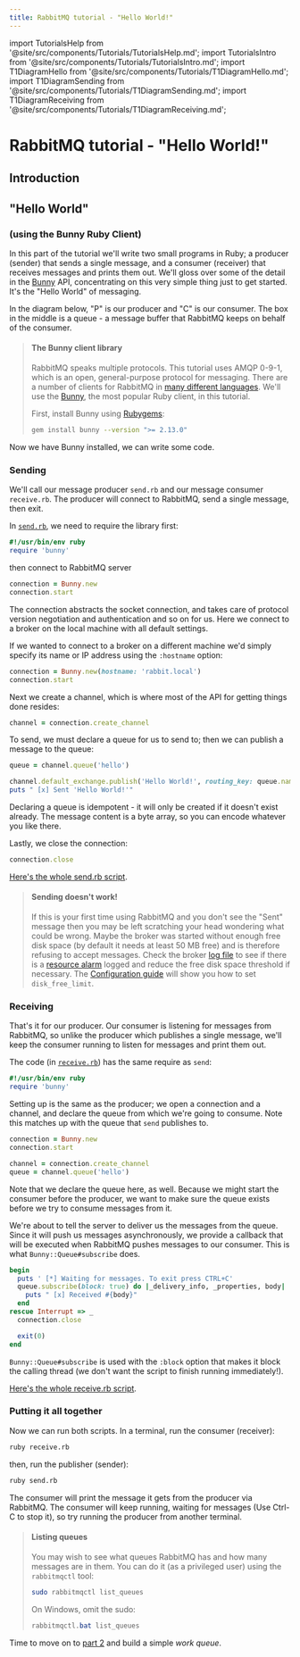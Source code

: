 ```yaml
---
title: RabbitMQ tutorial - "Hello World!"
---
```

<!--
Copyright (c) 2005-2025 Broadcom. All Rights Reserved. The term "Broadcom" refers to Broadcom Inc. and/or its subsidiaries.

All rights reserved. This program and the accompanying materials
are made available under the terms of the under the Apache License,
Version 2.0 (the "License”); you may not use this file except in compliance
with the License. You may obtain a copy of the License at

https://www.apache.org/licenses/LICENSE-2.0

Unless required by applicable law or agreed to in writing, software
distributed under the License is distributed on an "AS IS" BASIS,
WITHOUT WARRANTIES OR CONDITIONS OF ANY KIND, either express or implied.
See the License for the specific language governing permissions and
limitations under the License.
-->

import TutorialsHelp from '@site/src/components/Tutorials/TutorialsHelp.md';
import TutorialsIntro from '@site/src/components/Tutorials/TutorialsIntro.md';
import T1DiagramHello from '@site/src/components/Tutorials/T1DiagramHello.md';
import T1DiagramSending from '@site/src/components/Tutorials/T1DiagramSending.md';
import T1DiagramReceiving from '@site/src/components/Tutorials/T1DiagramReceiving.md';

# RabbitMQ tutorial - "Hello World!"

## Introduction

<TutorialsHelp/>
<TutorialsIntro/>

## "Hello World"
### (using the Bunny Ruby Client)

In this part of the tutorial we'll write two small programs in Ruby; a
producer (sender) that sends a single message, and a consumer (receiver) that receives
messages and prints them out.  We'll gloss over some of the detail in
the [Bunny](http://rubybunny.info) API, concentrating on this very simple thing just to get
started. It's the "Hello World" of messaging.

In the diagram below, "P" is our producer and "C" is our consumer. The
box in the middle is a queue - a message buffer that RabbitMQ keeps
on behalf of the consumer.

<T1DiagramHello/>

> #### The Bunny client library
>
> RabbitMQ speaks multiple protocols. This tutorial uses AMQP 0-9-1, which is an open,
> general-purpose protocol for messaging. There are a number of clients
> for RabbitMQ in [many different
> languages](/client-libraries/devtools). We'll
> use the [Bunny](http://rubybunny.info), the most popular Ruby client, in this tutorial.
>
> First, install Bunny using [Rubygems](http://rubygems.org):
>
> ```bash
> gem install bunny --version ">= 2.13.0"
> ```

Now we have Bunny installed, we can write some
code.

### Sending

<T1DiagramSending/>

We'll call our message producer `send.rb` and our message consumer
`receive.rb`.  The producer will connect to RabbitMQ, send a single message,
then exit.

In
[`send.rb`](https://github.com/rabbitmq/rabbitmq-tutorials/blob/main/ruby/send.rb),
we need to require the library first:

```ruby
#!/usr/bin/env ruby
require 'bunny'
```

then connect to RabbitMQ server

```ruby
connection = Bunny.new
connection.start
```

The connection abstracts the socket connection, and takes care of
protocol version negotiation and authentication and so on for us. Here
we connect to a broker on the local machine with all default settings.

If we wanted to connect to a broker on a different
machine we'd simply specify its name or IP address using the `:hostname`
option:

```ruby
connection = Bunny.new(hostname: 'rabbit.local')
connection.start
```

Next we create a channel, which is where most of the API for getting
things done resides:

```ruby
channel = connection.create_channel
```

To send, we must declare a queue for us to send to; then we can publish a message
to the queue:

```ruby
queue = channel.queue('hello')

channel.default_exchange.publish('Hello World!', routing_key: queue.name)
puts " [x] Sent 'Hello World!'"
```

Declaring a queue is idempotent - it will only be created if it doesn't
exist already. The message content is a byte array, so you can encode
whatever you like there.

Lastly, we close the connection:

```ruby
connection.close
```

[Here's the whole send.rb script](https://github.com/rabbitmq/rabbitmq-tutorials/blob/main/ruby/send.rb).

> #### Sending doesn't work!
>
> If this is your first time using RabbitMQ and you don't see the "Sent"
> message then you may be left scratching your head wondering what could
> be wrong. Maybe the broker was started without enough free disk space
> (by default it needs at least 50 MB free) and is therefore refusing to
> accept messages. Check the broker [log file](/docs/logging/) to see if there
> is a [resource alarm](/docs/alarms) logged and reduce the
> free disk space threshold if necessary.
> The [Configuration guide](/docs/configure#config-items)
> will show you how to set <code>disk_free_limit</code>.


### Receiving

That's it for our producer. Our consumer is listening for messages from
RabbitMQ, so unlike the producer which publishes a single message, we'll
keep the consumer running to listen for messages and print them out.

<T1DiagramReceiving/>

The code (in [`receive.rb`](https://github.com/rabbitmq/rabbitmq-tutorials/blob/main/ruby/receive.rb)) has the same require as `send`:

```ruby
#!/usr/bin/env ruby
require 'bunny'
```

Setting up is the same as the producer; we open a connection and a
channel, and declare the queue from which we're going to consume.
Note this matches up with the queue that `send` publishes to.

```ruby
connection = Bunny.new
connection.start

channel = connection.create_channel
queue = channel.queue('hello')
```

Note that we declare the queue here, as well. Because we might start
the consumer before the producer, we want to make sure the queue exists
before we try to consume messages from it.

We're about to tell the server to deliver us the messages from the
queue. Since it will push us messages asynchronously, we provide a
callback that will be executed when RabbitMQ pushes messages to
our consumer. This is what `Bunny::Queue#subscribe` does.

```ruby
begin
  puts ' [*] Waiting for messages. To exit press CTRL+C'
  queue.subscribe(block: true) do |_delivery_info, _properties, body|
    puts " [x] Received #{body}"
  end
rescue Interrupt => _
  connection.close

  exit(0)
end
```

`Bunny::Queue#subscribe` is used with the `:block` option that makes it
block the calling thread (we don't want the script to finish running immediately!).

[Here's the whole receive.rb script](https://github.com/rabbitmq/rabbitmq-tutorials/blob/main/ruby/receive.rb).

### Putting it all together

Now we can run both scripts. In a terminal, run the consumer (receiver):

```bash
ruby receive.rb
```

then, run the publisher (sender):

```bash
ruby send.rb
```

The consumer will print the message it gets from the producer via
RabbitMQ. The consumer will keep running, waiting for messages (Use Ctrl-C to stop it), so try running
the producer from another terminal.

> #### Listing queues
>
> You may wish to see what queues RabbitMQ has and how many
> messages are in them. You can do it (as a privileged user) using the `rabbitmqctl` tool:
>
> ```bash
> sudo rabbitmqctl list_queues
> ```
>
> On Windows, omit the sudo:
> ```PowerShell
> rabbitmqctl.bat list_queues
> ```

Time to move on to [part 2](./tutorial-two-ruby) and build a simple _work queue_.
